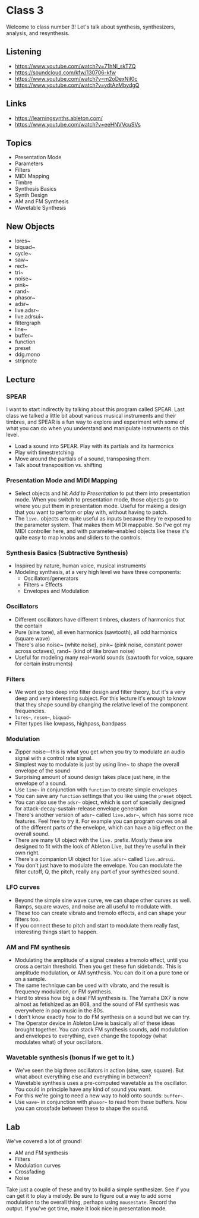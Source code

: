 # Class 3

Welcome to class number 3! Let's talk about synthesis, synthesizers, analysis, and resynthesis.

## Listening
- https://www.youtube.com/watch?v=71hNl_skTZQ
- https://soundcloud.com/kfw/130706-kfw
- https://www.youtube.com/watch?v=m2oDexNiI0c
- https://www.youtube.com/watch?v=ydtAzMbydgQ

## Links
- https://learningsynths.ableton.com/
- https://www.youtube.com/watch?v=eeHNVVcuSVs

## Topics
- Presentation Mode
- Parameters
- Filters
- MIDI Mapping
- Timbre
- Synthesis Basics
- Synth Design
- AM and FM Synthesis
- Wavetable Synthesis

## New Objects
- lores~
- biquad~
- cycle~
- saw~
- rect~
- tri~
- noise~
- pink~
- rand~
- phasor~
- adsr~
- live.adsr~
- live.adrsui~
- filtergraph
- line~
- buffer~
- function
- preset
- ddg.mono
- stripnote

## Lecture
### SPEAR

I want to start indirectly by talking about this program called SPEAR. Last class we talked a little bit about various musical instruments and their timbres, and SPEAR is a fun way to explore and experiment with some of what you can do when you understand and manipulate instruments on this level.

- Load a sound into SPEAR. Play with its partials and its harmonics
- Play with timestretching
- Move around the partials of a sound, transposing them.
- Talk about transposition vs. shifting

### Presentation Mode and MIDI Mapping
- Select objects and hit _Add to Presentation_ to put them into presentation mode. When you switch to presentation mode, those objects go to where you put them in presentation mode. Useful for making a design that you want to perform or play with, without having to patch.
- The `live.` objects are quite useful as inputs because they're exposed to the parameter system. That makes them MIDI mappable. So I've got my MIDI controller here, and with parameter-enabled objects like these it's quite easy to map knobs and sliders to the controls.

### Synthesis Basics (Subtractive Synthesis)
- Inspired by nature, human voice, musical instruments
- Modeling synthesis, at a very high level we have three components:
  - Oscillators/generators
  - Filters + Effects
  - Envelopes and Modulation

### Oscillators
- Different oscillators have different timbres, clusters of harmonics that the contain
- Pure (sine tone), all even harmonics (sawtooth), all odd harmonics (square wave)
- There's also noise~ (white noise), pink~ (pink noise, constant power across octaves), rand~ (kind of like brown noise)
- Useful for modeling many real-world sounds (sawtooth for voice, square for certain instruments)

### Filters
- We wont go too deep into filter design and filter theory, but it's a very deep and very interesting subject. For this lecture it's enough to know that they shape sound by changing the relative level of the component frequencies.
- `lores~`, `reson~`, `biquad~`
- Filter types like lowpass, highpass, bandpass

### Modulation
- Zipper noise—this is what you get when you try to modulate an audio signal with a control rate signal.
- Simplest way to modulate is just by using line~ to shape the overall envelope of the sound
- Surprising amount of sound design takes place just here, in the envelope of a sound.
- Use `line~` in conjunction with `function` to create simple envelopes
- You can save any `function` settings that you like using the `preset` object.
- You can also use the `adsr~` object, which is sort of specially designed for attack-decay-sustain-release envelope generation
- There's another version of `adsr~` called `live.adsr~`, which has some nice features. Feel free to try it. For example you can program curves on all of the different parts of the envelope, which can have a big effect on the overall sound. 
- There are many UI object with the `live.` prefix. Mostly these are designed to fit with the look of Ableton Live, but they're useful in their own right.
- There's a companion UI object for `live.adsr~` called `live.adrsui`.
- You don't just have to modulate the envelope. You can modulate the filter cutoff, Q, the pitch, really any part of your synthesized sound.

### LFO curves
- Beyond the simple sine wave curve, we can shape other curves as well. Ramps, square waves, and noise are all useful to modulate with.
- These too can create vibrato and tremolo effects, and can shape your filters too.
- If you connect these to pitch and start to modulate them really fast, interesting things start to happen.

### AM and FM synthesis
- Modulating the amplitude of a signal creates a tremolo effect, until you cross a certain threshold. Then you get these fun sidebands. This is amplitude modulation, or AM synthesis. You can do it on a pure tone or on a sample.
- The same technique can be used with vibrato, and the result is frequency modulation, or FM synthesis. 
- Hard to stress how big a deal FM synthesis is. The Yamaha DX7 is now almost as fetishized as an 808, and the sound of FM synthesis was everywhere in pop music in the 80s.
- I don't know exactly how to do FM synthesis on a sound but we can try.
- The Operator device in Ableton Live is basically all of these ideas brought together. You can stack FM synthesis sounds, add modulation and envelopes to everything, even change the topology (what modulates what) of your oscillators.

### Wavetable synthesis (bonus if we get to it.)
- We've seen the big three oscillators in action (sine, saw, square). But what about everything else and everything in between?
- Wavetable synthesis uses a pre-computed wavetable as the oscillator. You could in principle have any kind of sound you want.
- For this we're going to need a new way to hold onto sounds: `buffer~`.
- Use `wave~` in conjunction with `phasor~` to read from these buffers. Now you can crossfade between these to shape the sound.

## Lab
We've covered a lot of ground!
- AM and FM synthesis
- Filters
- Modulation curves
- Crossfading
- Noise

Take just a couple of these and try to build a simple synthesizer. See if you can get it to play a melody. Be sure to figure out a way to add some modulation to the overall thing, perhaps using `mousestate`. Record the output. If you've got time, make it look nice in presentation mode. 